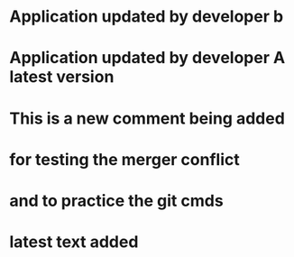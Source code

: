 # Application updated by developer b
# Application updated by developer A latest version
# This is a new comment being added
# for testing the merger conflict
# and to practice the git cmds
# latest text added
